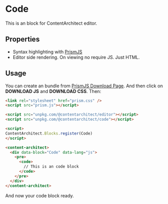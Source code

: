 # Code

This is an block for ContentArchitect editor.

## Properties
- Syntax highlighting with [PrismJS](https://prismjs.com/)
- Editor side rendering. On viewing no require JS. Just HTML.

## Usage
You can create an bundle from [PrismJS Download Page](https://prismjs.com/download.html). And then click on **DOWNLOAD JS** and **DOWNLOAD CSS**. Then:

```html
<link rel="stylesheet" href="prism.css" />
<script src="prism.js"></script>

<script src="unpkg.com/@contentarchitect/editor"></script>
<script src="unpkg.com/@contentarchitect/code"></script>

<script>
ContentArchitect.Blocks.register(Code)
</script>

<content-architect>
  <div data-block="Code" data-lang="js">
    <pre>
      <code>
        // This is an code block    
      </code>
    </pre>
  </div>
</content-architect>
```

And now your code block ready.
